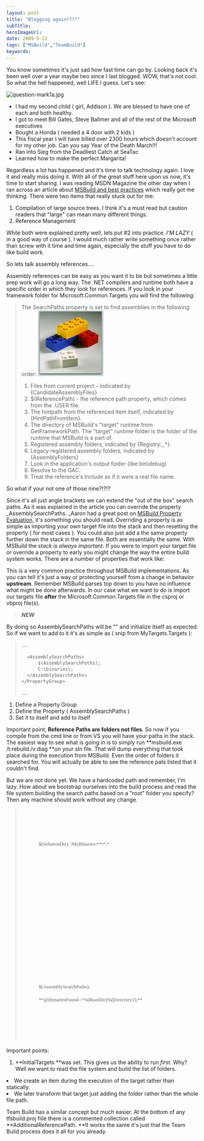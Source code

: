 ```yaml
---
layout: post 
title: "Blogging again????"
subTitle: 
heroImageUrl: 
date: 2009-5-22
tags: ["MSBuild","TeamBuild"]
keywords: 
---
```


You know sometimes it's just sad how fast time can go by.  Looking back it's been well over a year maybe two since I last blogged.  WOW, that's not cool.  So what the hell happened, well LIFE I guess.  Let's see:

![question-mark1a.jpg](thumbnail.aspx?q=664275258942&id=76e13843c66fbcd2adfc6c6dabbc7509 "question-mark1a.jpg")

*   <div align="left">I had my second child ( girl, Addison ).  We are blessed to have one of each and both healthy.  </div> <li> <div align="left">I got to meet Bill Gates, Steve Ballmer and all of the rest of the Microsoft executives </div> <li> <div align="left">Bought a Honda ( needed a 4 door with 2 kids ) </div> <li> <div align="left">This fiscal year I will have billed over 2300 hours which doesn't account for my other job.  Can you say Year of the Death March!!! </div> <li> <div align="left">Ran into Sieg from the Deadliest Catch at SeaTac </div> <li> <div align="left">Learned how to make the perfect Margarita! </div> 

Regardless a lot has happened and it's time to talk technology again.  I love it and really miss doing it. With all of the great stuff here upon us now, it's time to start sharing. I was reading MSDN Magazine the other day when I ran across an article about [MSBuild and best practices](http://msdn.microsoft.com/en-us/magazine/dd483291.aspx) which really got me thinking.  There were two items that really stuck out for me:

1.  Compilation of large source trees.  I think it's a must read but caution readers that "large" can mean many different things.  <li>Reference Management 

While both were explained pretty well, lets put #2 into practice.  *I'M LAZY* ( in a good way of course ). I would much rather write something once rather than screw with it time and time again, especially the stuff you have to do like build work.  

So lets talk assembly references....

Assembly references can be easy as you want it to be but sometimes a little prep work will go a long way. The .NET compilers and runtime both have a specific order in which they look for references.  If you look in your framework folder for Microsoft.Common.Targets you will find the following:
 > The SearchPaths property is set to find assemblies in the following order:  [![legos](legos_thumb.jpg "legos")](http://csell.net/content/binary/WindowsLiveWriter/Bloggingagain_130CA/legos_2.jpg)
> 
> 1.  Files from current project - indicated by {CandidateAssemblyFiles}  <li>$(ReferencePath) - the reference path property, which comes from the .USER file.  <li>The hintpath from the referenced item itself, indicated by {HintPathFromItem}.  <li>The directory of MSBuild's "target" runtime from GetFrameworkPath.  The "target" runtime folder is the folder of the runtime that MSBuild is a part of.  <li>Registered assembly folders, indicated by {Registry:*,*,*}  <li>Legacy registered assembly folders, indicated by {AssemblyFolders}  <li>Look in the application's output folder (like bin\debug)  <li>Resolve to the GAC.  <li>Treat the reference's Include as if it were a real file name. 

So what if your not one of those nine?!?!?

Since it's all just angle brackets we can extend the "out of the box" search paths.  As it was explained in the article you can override the property _AssemblySearchPaths.  _Aaron had a great post on [MSBuild Property Evaluation](http://blogs.msdn.com/aaronhallberg/archive/2007/07/16/msbuild-property-evaluation.aspx), it's something you should read.  Overriding a property is as simple as importing your own target file into the stack and then resetting the property ( for most cases ).  You could also just add a the same property further down the stack in the same file.  Both are essentially the same. With MSBuild the *stack is always important*.  If you were to import your target file or override a property to early you might change the way the entire build system works.  There are a number of properties that work like:
 > <AssemblySearchPaths Condition=" '$(AssemblySearchPaths)' == ''"> 

This is a very common practice throughout MSBuild implementations.  As you can tell it's just a way or protecting yourself from a change in behavior **upstream**. Remember MSBuild parses top down to you have no influence what might be done afterwards.  In our case what we want to do is import our targets file **after** the Microsoft.Common.Targets file in the csproj or vbproj file(s).
 > <Import Project="$(MSBuildBinPath)\Microsoft.CSharp.targets" /> 
> 
> <Import Project="..\MyTargets.targets" /> ***NEW*** 

By doing so AssemblySearchPaths will be "" and initialize itself as expected.  So if we want to add to it it's as simple as ( snip from MyTargets.Targets ): 
 > .... 
>     <PropertyGroup> 
> 
>       <AssemblySearchPaths> 
>           $(AssemblySearchPaths); 
>           C:\binaries\; 
>       </AssemblySearchPaths> 
>     </PropertyGroup> 
> .... 

1.  Define a Property Group  <li>Define the Property ( AssemblySearchPaths )  <li>Set it to itself and add to itself 

Important point, **Reference Paths are folders not files**.  So now if you compile from the cmd line or from VS you will have your paths in the stack. The easiest way to see what is going in is to simply run **msbuild.exe /t:rebuild /v:diag **on your sln file.  That will dump everything that took place during the execution from MSBuild. Even the order of folders it searched for.  You will actually be able to see the reference pats listed that it couldn't find.

But we are not done yet.  We have a hardcoded path and remember, I'm lazy. How about we bootstrap ourselves into the build process and read the file system building the search paths based on a "root" folder you specify?  Then any machine should work without any change.
 > <pre class="brush: csharp; ruler: true;"><font size="1"><font size="2" face="t"><Project InitialTargets="bootstrap" xmlns="http://schemas.microsoft.com/developer/msbuild/2003">
> 
> 
> 		<PropertyGroup>
> 
> 				<referencePath>$(SolutionDir)..\MyBinaries\**\*.*</referencePath>
> 
> 		</PropertyGroup>
> 
> 
> 		<Target Name="bootstrap">
> 
> 
> 		<CreateItem Include ="$(referencePath)">
> 
> 			<Output ItemName="binariesFound" TaskParameter="Include"/>
> 
> 		</CreateItem>
> 
> 
> 		</Target>
> 
> 
> 	<PropertyGroup>
> 
> 			<AssemblySearchPaths>
> 
> 				$(AssemblySearchPaths);
> 
> 				**@(binariesFound->'%(RootDir)%(Directory)');**        
> 
> 			</AssemblySearchPaths>
> 
> 		</PropertyGroup>
> 
> 
> </Project></font></font></pre>

Important points:

1.  **InitialTargets **was set. This gives us the ability to run *first*.  Why? Well we want to read the file system and build the list of folders. 
<li>We create an item during the execution of the target rather than statically. 
<li>We later transform that target just adding the folder rather than the whole file path.

Team Build has a similar concept but much easier.  At the bottom of any tfsbuild.proj fiile there is a commented collection called **AdditionalReferencePath. **It works the same it's just that the Team Build process does it all for you already.